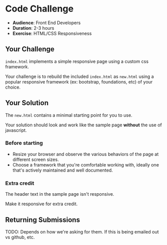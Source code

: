 # Code Challenge

- **Audience**: Front End Developers
- **Duration**: 2-3 hours
- **Exercise**: HTML/CSS Responsiveness

## Your Challenge

`index.html` implements a simple responsive page using a custom css framework.

Your challenge is to rebuild the included `index.html` as `new.html` using a popular responsive framework (ex: bootstrap, foundations, etc) of your choice.

## Your Solution

The `new.html` contains a minimal starting point for you to use.

Your solution should look and work like the sample page **without** the use of javascript.

### Before starting

- Resize your browser and observe the various behaviors of the page at different screen sizes.
- Choose a framework that you're comfortable working with, ideally one that's actively maintained and well documented.

### Extra credit

The header text in the sample page isn't responsive.

Make it responsive for extra credit.

## Returning Submissions

TODO: Depends on how we're asking for them. If this is being emailed out vs github, etc.
